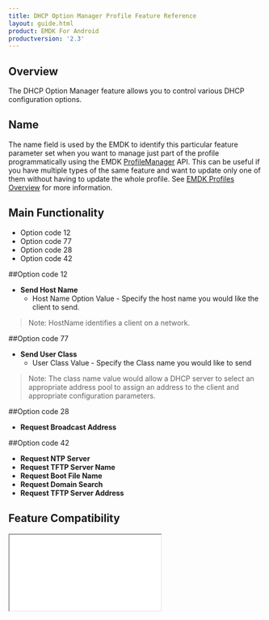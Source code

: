 ```yaml
---
title: DHCP Option Manager Profile Feature Reference
layout: guide.html
product: EMDK For Android
productversion: '2.3'
---
```


## Overview

The DHCP Option Manager feature allows you to control various DHCP configuration options.

## Name
The name field is used by the EMDK to identify this particular feature parameter set when you want to manage just part of the profile programmatically using the EMDK [ProfileManager](../../../api/core/ProfileManager) API. This can be useful if you have multiple types of the same feature and want to update only one of them without having to update the whole profile. See [EMDK Profiles Overview](../usingwizard) for more information.

## Main Functionality

* Option code 12
* Option code 77
* Option code 28
* Option code 42

##Option code 12
* **Send Host Name**
	* Host Name Option Value - Specify the host name you would like the client to send.

>Note: HostName identifies a client on a network.

##Option code 77
* **Send User Class**
	* User Class Value - Specify the Class name you would like to send

>Note: The class name value would allow a DHCP server to select an appropriate address pool to assign an address to the client and appropriate configuration parameters.

##Option code 28
* **Request Broadcast Address**

##Option code 42
* **Request NTP Server**
* **Request TFTP Server Name**
* **Request Boot File Name**
* **Request Domain Search**
* **Request TFTP Server Address**


## Feature Compatibility
<iframe src="compare.html#mx=4.3&csp=DHCPMgr&os=All&embed=true"></iframe> 















